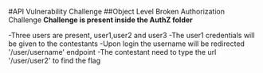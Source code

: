 #API Vulnerability Challenge
##Object Level Broken Authorization Challenge
**Challenge is present inside the AuthZ folder**

-Three users are present, user1,user2 and user3
-The user1 credentials will be given to the contestants
-Upon login the username will  be redirected '/user/username' endpoint
-The contestant need to type the url '/user/user2' to find the flag

